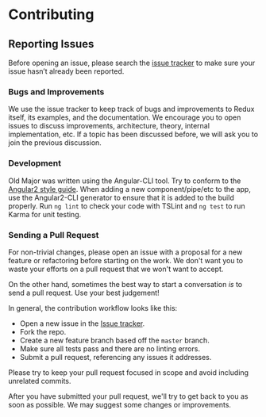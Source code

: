 # Contributing

## Reporting Issues
Before opening an issue, please search the [issue tracker](https://github.com/esentire/old-major/issues) to make sure your issue hasn’t already been reported.


### Bugs and Improvements

We use the issue tracker to keep track of bugs and improvements to Redux itself, its examples, and the documentation. We encourage you to open issues to discuss improvements, architecture, theory, internal implementation, etc. If a topic has been discussed before, we will ask you to join the previous discussion.


### Development

Old Major was written using the Angular-CLI tool. Try to conform to the [Angular2 style guide](https://angular.io/styleguide). When adding a new component/pipe/etc to the app, use the Angular2-CLI generator to ensure that it is added to the build properly. Run `ng lint` to check your code with TSLint and `ng test` to run Karma for unit testing.

### Sending a Pull Request

For non-trivial changes, please open an issue with a proposal for a new feature or refactoring before starting on the work. We don't want you to waste your efforts on a pull request that we won't want to accept.

On the other hand, sometimes the best way to start a conversation *is* to send a pull request. Use your best judgement!

In general, the contribution workflow looks like this:

* Open a new issue in the [Issue tracker](https://github.com/esentire/old-major/issues).
* Fork the repo.
* Create a new feature branch based off the `master` branch.
* Make sure all tests pass and there are no linting errors.
* Submit a pull request, referencing any issues it addresses.

Please try to keep your pull request focused in scope and avoid including unrelated commits.

After you have submitted your pull request, we'll try to get back to you as soon as possible. We may suggest some changes or improvements.